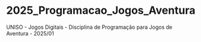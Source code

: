 # 2025_Programacao_Jogos_Aventura
UNISO - Jogos Digitais - Disciplina de Programação para Jogos de Aventura - 2025/01
